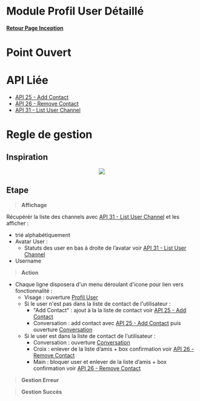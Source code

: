# Module Profil User Détaillé

**[Retour Page Inception](./00_Page_Inception.md)**

# Point Ouvert

# API Liée
- [API 25 - Add Contact](../API/25_Add_Contact.md)
- [API 26 - Remove Contact](../API/26_Remove_Contact.md)
- [API 31 - List User Channel](../API/31_List_User_Channel.md)
# Regle de gestion

## Inspiration
<p align="center">
	<img src="./Inspiration/" />
</p>

## Etape

> **Affichage**

Récupérér la liste des channels avec [API 31 - List User Channel](../API/31_List_User_Channel.md) et les afficher :
- trié alphabétiquement 
- Avatar User : 
	- Statuts des user en bas à droite de l’avatar voir [API 31 - List User Channel](../API/31_List_User_Channel.md)
- Username

> **Action**

- Chaque ligne disposera d'un menu déroulant d'icone pour lien vers fonctionnalité : 
	- Visage : ouverture [Profil User](./13_Profil_User.md)
	- Si le user n'est pas dans la liste de contact de l'utilisateur : 
		- "Add Contact" : ajout à la la liste de contact voir [API 25 - Add Contact](../API/25_Add_Contact.md)
		- Conversation : add contact avec [API 25 - Add Contact](../API/25_Add_Contact.md) puis ouverture [Conversation](./11C_Conversation.md)
	- Si le user est dans la liste de contact de l'utilisateur :
		- Conversation : ouverture [Conversation](./11C_Conversation.md)
		- Croix : enlever de la liste d’amis + box confirmation voir [API 26 - Remove Contact](../API/26_Remove_Contact.md)
		- Main : bloquer user et enlever de la liste d’amis + box confirmation voir [API 26 - Remove Contact](../API/26_Remove_Contact.md)

> **Gestion Erreur**

> **Gestion Succès**
